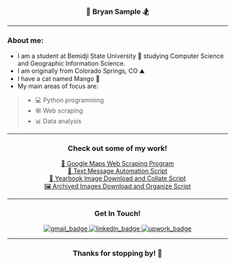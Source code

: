 ### <div align="middle">🌲 **Bryan Sample** 🏂 </div>

---

### About me:
- I am a student at Bemidji State University 🦫 studying Computer Science and Geographic Information Science.
- I am originally from Colorado Springs, CO ⛰️
- I have a cat named Mango 🥭
- My main areas of focus are:
>  - 💻 Python programming
>  - 🕸️ Web scraping
>  - 📊 Data analysis

---

### <div align="middle">Check out some of my work!</div>

<div align="middle">
<a href="https://github.com/bryanjsample/get-business-data-from-google-maps">🗻 Google Maps Web Scraping Program</a> </br>
</div>
<div align="middle">
<a href="https://github.com/bryanjsample/text-from-html-link">📱 Text Message Automation Script</a> </br>
</div>
<div align="middle">
<a href="https://github.com/bryanjsample/download-combine-yearbooks-archive">📖 Yearbook Image Download and Collate Script</a> </br>
</div>
<div align="middle">
<a href="https://github.com/bryanjsample/download_all_archive_images">🖼️ Archived Images Download and Organize Script</a> </br
</div>


---

### <div align="middle">Get In Touch!</div>

<div id="badges" align="middle">
  <a id="gmail" href="mailto:bryanjsample@gmail.com">
    <img src="https://img.shields.io/badge/Gmail-D14836?style=for-the-badge&logo=gmail&logoColor=white" alt="gmail_badge"/>
  </a>
  <a id="linkedin" href="https://www.linkedin.com/in/bryanjsample">
    <img src="https://img.shields.io/badge/LinkedIn-0077B5?style=for-the-badge&logo=linkedin&logoColor=white" alt="linkedin_badge"/>
  </a>
  <a id="upwork" href="https://www.upwork.com/freelancers/~01f7a0c158d2207cdf">
    <img src="https://img.shields.io/badge/UpWork-6FDA44?style=for-the-badge&logo=Upwork&logoColor=white" alt="upwork_badge"/>
  </a>
</div>

---

### <div align="middle">Thanks for stopping by! 👋 </div>

